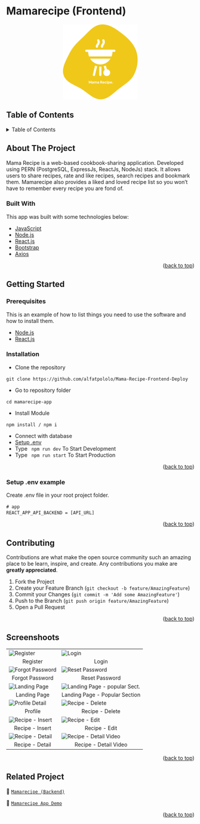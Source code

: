 # Mamarecipe (Frontend)

<!-- Logo -->
<div align="center">
<img src="./documentation/logo.svg" align="center" width="200" height="200" />
</div>

<!-- Table of Contents -->
## Table of Contents

<details>
  <summary>Table of Contents</summary>
  <ol>
    <li>
      <a href="#about-the-project">About The Project</a>
      <ul>
        <li><a href="#built-with">Built With</a></li>
      </ul>
    </li>
    <li>
      <a href="#getting-started">Getting Started</a>
      <ul>
        <li><a href="#prerequisites">Prerequisites</a></li>
        <li><a href="#requirements">Requirements</a></li>
        <li><a href="#installation">Installation</a></li>
        <li><a href="#setup-env-example">Setup .env example</a></li>
      </ul>
    </li>
    <li><a href="#contributing">Contributing</a></li>
    <li><a href="#screenshoots">Screenshoots</a></li>
    <li><a href="#related-project">Related Projects</a></li>
  </ol>
</details>

<!-- About The Project -->
## About The Project
Mama Recipe is a web-based cookbook-sharing application.
Developed using PERN (PostgreSQL, ExpressJs, ReactJs, NodeJs) stack.
It allows users to share recipes, rate and like recipes, search recipes and bookmark them.
Mamarecipe also provides a liked and loved recipe list so you won’t have to remember every recipe you are fond of.

### Built With
This app was built with some technologies below:
- [JavaScript](https://www.javascript.com/)
- [Node.js](https://nodejs.org/en/)
- [React.js](https://reactjs.org/)
- [Bootstrap](https://getbootstrap.com/)
- [Axios](https://axios-http.com/)

<p align="right">(<a href="#top">back to top</a>)</p>

<!-- Getting Started -->
## Getting Started

### Prerequisites

This is an example of how to list things you need to use the software and how to install them.

* [Node.js](https://nodejs.org/en/download/)
* [React.js](https://reactjs.org/docs/create-a-new-react-app.html)

### Installation

- Clone the repository
```
git clone https://github.com/alfatpololo/Mama-Recipe-Frontend-Deploy
```
- Go to repository folder
```
cd mamarecipe-app
```
- Install Module
```
npm install / npm i
```
- Connect with database
- <a href="#setup-env-example">Setup .env</a>
- Type ` npm run dev` To Start Development
- Type ` npm run start` To Start Production

<p align="right">(<a href="#top">back to top</a>)</p>

### Setup .env example

Create .env file in your root project folder.

```env
# app
REACT_APP_API_BACKEND = [API_URL]
```

<p align="right">(<a href="#top">back to top</a>)</p>

<!-- Contributing -->
## Contributing

Contributions are what make the open source community such an amazing place to be learn, inspire, and create. Any contributions you make are **greatly appreciated**.

1. Fork the Project
2. Create your Feature Branch (`git checkout -b feature/AmazingFeature`)
3. Commit your Changes (`git commit -m 'Add some AmazingFeature'`)
4. Push to the Branch (`git push origin feature/AmazingFeature`)
5. Open a Pull Request

<p align="right">(<a href="#top">back to top</a>)</p>

<!-- Screenshoots -->
## Screenshoots
<table>
  <tr>
    <td><image src="./documentation/register.jpeg" alt="Register" width=100% ></td>
    <td><image src="./documentation/login.jpeg" alt="Login" width=100%/></td>
  </tr>
  <tr>
    <td align="center">Register</td>
    <td align="center">Login</td>
  </tr>
  
  <tr>
    <td><image src="./documentation/forgot-password.jpeg" alt="Forgot Password" width=100%></td>
    <td><image src="./documentation/reset-password.jpeg" alt="Reset Password" width=100%></td>
  </tr>
  <tr>
      <td align="center">Forgot Password</td>
      <td align="center">Reset Password</td>
  </tr>

  <tr>
    <td><image src="./documentation/landing.png" alt="Landing Page" width=100%></td>
    <td><image src="./documentation/landing-popular.jpeg" alt="Landing Page - popular Sect." width=100%/></td>
  </tr>
   <tr>
    <td align="center">Landing Page</td>
    <td align="center">Landing Page - Popular Section</td>
  </tr>
  
  <tr>
    <td><image src="./documentation/profile.png" alt="Profile Detail" width=100%></td>
    <td><image src="./documentation/recipe-delete.jpeg" alt="Recipe - Delete" width=100%></td>
  </tr>
  <tr>
      <td align="center">Profile</td>
       <td align="center">Recipe - Delete</td>
  </tr>
  
  <tr>
    <td><image src="./documentation/recipe-insert.jpeg" alt="Recipe - Insert" width=100%></td>
    <td><image src="./documentation/recipe-edit.jpeg" alt="Recipe - Edit" width=100%></td>
  </tr>
  <tr>
      <td align="center">Recipe - Insert</td>
     <td align="center">Recipe - Edit</td>
  </tr>
  
  <tr>
    <td><image src="./documentation/recipe-detail.jpeg" alt="Recipe - Detail" width=100%></td>
    <td><image src="./documentation/recipe-detail-video.jpeg" alt="Recipe - Detail Video" width=100%></td>    
  </tr>
  <tr>
     <td align="center">Recipe - Detail</td>
     <td align="center">Recipe - Detail Video</td>
  </tr>
</table>


<p align="right">(<a href="#top">back to top</a>)</p>

<!-- Related Projects -->
## Related Project
:rocket: [`Mamarecipe (Backend)`](https://github.com/alfatpololo/Mama-Recipe-Backend-Deploy)

<!-- :rocket: [`Mamarecipe Web Service`](https://zany-tan-beetle-kit.cyclic.app/) -->

:rocket: [`Mamarecipe App Demo`](https://mama-recipe-frontend.vercel.app)

<p align="right">(<a href="#top">back to top</a>)</p>
